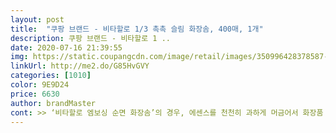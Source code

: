 ```yaml
---
layout: post 
title:  "쿠팡 브랜드 - 비타할로 1/3 촉촉 슬림 화장솜, 400매, 1개" 
description: 쿠팡 브랜드 - 비타할로 1 ..
date: 2020-07-16 21:39:55 
img: https://static.coupangcdn.com/image/retail/images/350996428378587-e318d4d3-d0bb-4636-bb1d-d213a9ac8eb3.jpg 
linkUrl: http://me2.do/G85HvGVY 
categories: [1010] 
color: 9E9D24 
price: 6630 
author: brandMaster 
cont: >> ‘비타할로 엠보싱 순면 화장솜’의 경우, 에센스를 천천히 과하게 머금어서 화장품 소모량이 많았거든요.<br/><br/>>> 아침에 머리 말리면서 에센스 팩을 하는데, 얼굴을 흔들어도 안 떨어져서 좋네요.<br/><br/>>> 에센스 팩용 화장솜 특징이긴 한데, 처음 사용하면 ‘얇은 부직포/스펀지’같은 느낌을 받을 수 있습니다.<br/><br/>>> 일반 면 화장솜은 사용 중에 솜이 밀리면서 솜덩어리가 나와서 팩할 때 귀찮았던 경험이 있습니다.<br/><br/>>> 일반 화장솜 400매와 사용 주기는 비슷합니다.<br/> 얇다고 더 많이 사용하지는 않게 되거든요.<br/><br/>>> 제 피부에 문질렀을 때 자극이나 홍조 현상은 없었습니다.<br/><br/>>> 종이만큼 얇아서, 비칠 정도입니다.<br/><br/>>> 화장대가 아닌 화장실에 놓고 사용할 경우, 패키지가 습기에 취약하니 참고하세요.<br/><br/><br/> - 7 x 5 cm로 얼굴에 부분적 팩하기 좋은 크기입니다.<br/><br/><br/> - ‘펄프 + 레이온 혼방’ 소재입니다.<br/> 소재에 민감하신 분은 참고하세요.<br/><br/><br/> - 개봉 및 보관이 쉬운 종이 상자에 담겨있습니다.<br/><br/><br/> - 솜먼지, 밀림 현상이 없더군요.<br/><br/><br/> - 압착솜이라 적은 양의 에센스로 풍부하게 즐길 수 있습니다.<br/><br/><br/> - 예상했던 아주 얇고 가볍게, 압착되어 있는 화장솜입니다.<br/><br/><br/> - 피부에 잘 붙는 밀착력이 마음에 듭니다.<br/><br/> 
---
```

 